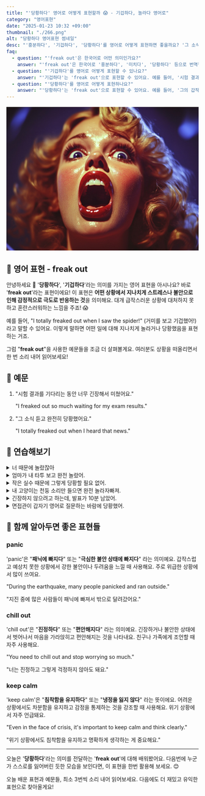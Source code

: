 ```yaml
---
title: "'당황하다' 영어로 어떻게 표현할까 😱 - 기겁하다, 놀라다 영어로"
category: "영어표현"
date: "2025-01-23 10:32 +09:00"
thumbnail: "./266.png"
alt: "당황하다 영어표현 썸네일"
desc: "'흥분하다', '기겁하다', '당황하다'를 영어로 어떻게 표현하면 좋을까요? '그 소식을 듣고 너무 흥분했어', '시험 결과를 보고 기겁했어', '그의 갑작스러운 질문에 당황했어' 등을 영어로 표현하는 법을 배워봅시다. 다양한 예문을 통해서 연습하고 본인의 표현으로 만들어 보세요."
faq:
  - question: "'freak out'은 한국어로 어떤 의미인가요?"
    answer: "'freak out'은 한국어로 '흥분하다', '미치다', '당황하다' 등으로 번역될 수 있습니다. 어떤 상황에서 감정이 격해지거나 통제할 수 없을 때 주로 사용해요."
  - question: "'기겁하다'를 영어로 어떻게 표현할 수 있나요?"
    answer: "'기겁하다'는 'freak out'으로 표현할 수 있어요. 예를 들어, '시험 결과를 보고 기겁했어'는 'I freaked out when I saw my exam results'로 말할 수 있어요."
  - question: "'당황하다'를 영어로 어떻게 표현하나요?"
    answer: "'당황하다'는 'freak out'으로 표현할 수 있어요. 예를 들어, '그의 갑작스러운 질문에 당황했어'는 'I totally freaked out by his sudden question'으로 표현할 수 있어요."
---
```


![깜짝 놀란 표정](./266-1.jpeg)

## 🌟 영어 표현 - freak out

안녕하세요 👋 '**당황하다**', '**기겁하다**'라는 의미를 가지는 영어 표현을 아시나요? 바로 '**freak out**'라는 표현이에요! 이 표현은 **어떤 상황에서 지나치게 스트레스나 불안으로 인해 감정적으로 극도로 반응하는 것**을 의미해요. 대개 급작스러운 상황에 대처하지 못하고 혼란스러워하는 느낌을 주죠! 😱

예를 들어, "I totally freaked out when I saw the spider!" (거미를 보고 기겁했어!)라고 말할 수 있어요. 이렇게 말하면 어떤 일에 대해 지나치게 놀라거나 당황했음을 표현하는 거죠.

<div 
  data-inline-banner="🎉 새해에는 스픽 AI와 함께 영어 공부하자" 
  data-inline-banner-subtext="설날 특별 할인으로 최대 70% 할인! (~2/3)" 
  data-inline-banner-link="https://app.usespeak.com/kr-ko/sale/kr-affiliate-special/?ref=engple-inline"
  data-inline-banner-caption="해당 링크를 통해 구매시 일정액의 수수료를 지급받습니다.">
</div>

그럼 "**freak out**"을 사용한 예문들을 조금 더 살펴볼게요. 여러분도 상황을 떠올리면서 한 번 소리 내어 읽어보세요!

## 📖 예문

1. "시험 결과를 기다리는 동안 너무 긴장해서 미쳤어요."

   "I freaked out so much waiting for my exam results."

2. "그 소식 듣고 완전히 당황했어요."

   "I totally freaked out when I heard that news."

## 💬 연습해보기

<details>
<summary>너 때문에 놀랐잖아</summary>
<span>You freaked me out.</span>
</details>

<details>
<summary>엄마가 내 타투 보고 완전 놀랐어.</summary>
<span>My mom totally freaked out when she saw my tattoo.</span>
</details>

<details>
<summary>작은 실수 때문에 그렇게 당황할 필요 없어.</summary>
<span>There's no need to freak out over a small mistake.</span>
</details>

<details>
<summary>내 고양이는 천둥 소리만 들으면 완전 놀라자빠져.</summary>
<span>My cat freaks out whenever she hears thunder.</span>
</details>

<details>
<summary>긴장하지 않으려고 하는데, 발표가 10분 남았어.</summary>
<span>I'm <a href="/blog/in-english/117.try-to/">trying not to</a> freak out, but this presentation is in ten minutes.</span>
</details>

<details>
<summary>면접관이 갑자기 영어로 질문하는 바람에 당황했어.</summary>
<span>I freaked out when the interviewer suddenly started asking questions in English.</span>
</details>

## 🤝 함께 알아두면 좋은 표현들

### panic

'panic'은 "**패닉에 빠지다**" 또는 "**극심한 불안 상태에 빠지다**" 라는 의미예요. 갑작스럽고 예상치 못한 상황에서 강한 불안이나 두려움을 느낄 때 사용해요. 주로 위급한 상황에서 많이 쓰여요.

"During the earthquake, many people panicked and ran outside."

"지진 중에 많은 사람들이 패닉에 빠져서 밖으로 달려갔어요."

### chill out

'chill out'은 "**진정하다**" 또는 "**편안해지다**" 라는 의미예요. 긴장하거나 불안한 상태에서 벗어나서 마음을 가라앉히고 편안해지는 것을 나타내요. 친구나 가족에게 조언할 때 자주 사용해요.

"You need to chill out and stop worrying so much."

"너는 진정하고 그렇게 걱정하지 않아도 돼요."

### keep calm

'keep calm'은 "**침착함을 유지하다**" 또는 "**냉정을 잃지 않다**" 라는 뜻이에요. 어려운 상황에서도 차분함을 유지하고 감정을 통제하는 것을 강조할 때 사용해요. 위기 상황에서 자주 언급돼요.

"Even in the face of crisis, it's important to keep calm and think clearly."

"위기 상황에서도 침착함을 유지하고 명확하게 생각하는 게 중요해요."

---

오늘은 '**당황하다**'라는 의미를 전달하는 '**freak out**'에 대해 배워봤어요. 다음번에 누군가 스스로를 잃어버린 듯한 모습을 보인다면, 이 표현을 한번 활용해 보세요. 😊

오늘 배운 표현과 예문들, 최소 3번씩 소리 내어 읽어보세요. 다음에도 더 재밌고 유익한 표현으로 찾아올게요!
